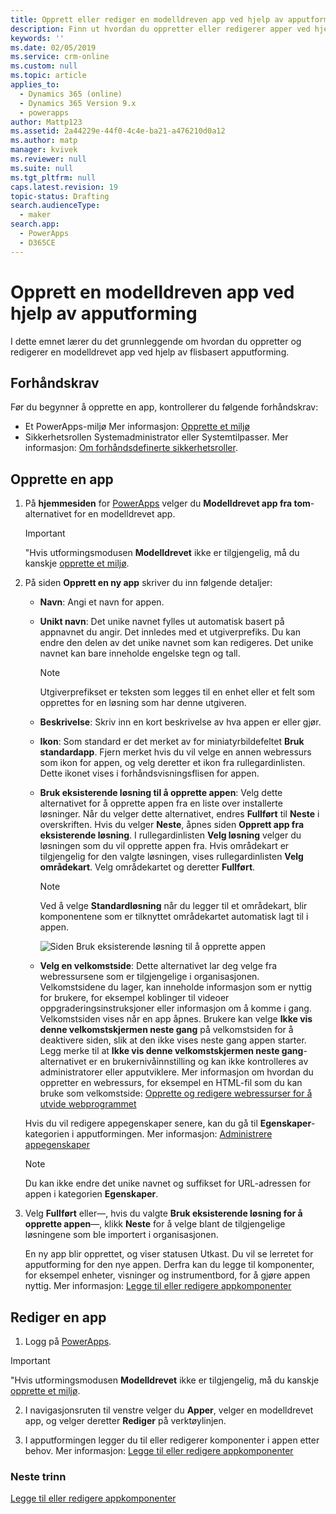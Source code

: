 ```yaml
---
title: Opprett eller rediger en modelldreven app ved hjelp av apputforming i PowerApps | MicrosoftDocs
description: Finn ut hvordan du oppretter eller redigerer apper ved hjelp av apputforming
keywords: ''
ms.date: 02/05/2019
ms.service: crm-online
ms.custom: null
ms.topic: article
applies_to:
  - Dynamics 365 (online)
  - Dynamics 365 Version 9.x
  - powerapps
author: Mattp123
ms.assetid: 2a44229e-44f0-4c4e-ba21-a476210d0a12
ms.author: matp
manager: kvivek
ms.reviewer: null
ms.suite: null
ms.tgt_pltfrm: null
caps.latest.revision: 19
topic-status: Drafting
search.audienceType:
  - maker
search.app:
  - PowerApps
  - D365CE
---
```


# <a name="create-a-model-driven-app-by-using-the-app-designer"></a>Opprett en modelldreven app ved hjelp av apputforming

I dette emnet lærer du det grunnleggende om hvordan du oppretter og redigerer en modelldrevet app ved hjelp av flisbasert apputforming.

## <a name="prerequisites"></a>Forhåndskrav
Før du begynner å opprette en app, kontrollerer du følgende forhåndskrav:
- Et PowerApps-miljø Mer informasjon: [Opprette et miljø](https://docs.microsoft.com/powerapps/administrator/create-environment)
- Sikkerhetsrollen Systemadministrator eller Systemtilpasser. Mer informasjon: [Om forhåndsdefinerte sikkerhetsroller](https://docs.microsoft.com/powerapps/maker/model-driven-apps/share-model-driven-app#about-predefined-security-roles).
 
<a name="createApp"></a>   
## <a name="create-an-app"></a>Opprette en app  

1.  På **hjemmesiden** for [PowerApps](https://web.powerapps.com/?utm_source=padocs&utm_medium=linkinadoc&utm_campaign=referralsfromdoc) velger du **Modelldrevet app fra tom**-alternativet for en modelldrevet app.  

    > [!IMPORTANT]
    > "Hvis utformingsmodusen **Modelldrevet** ikke er tilgjengelig, må du kanskje [opprette et miljø](https://docs.microsoft.com/powerapps/administrator/create-environment). 

2. På siden **Opprett en ny app** skriver du inn følgende detaljer: 

    - **Navn**: Angi et navn for appen.  
  
    - **Unikt navn**: Det unike navnet fylles ut automatisk basert på appnavnet du angir. Det innledes med et utgiverprefiks. Du kan endre den delen av det unike navnet som kan redigeres. Det unike navnet kan bare inneholde engelske tegn og tall.  
  
        > [!NOTE]
        >  Utgiverprefikset er teksten som legges til en enhet eller et felt som opprettes for en løsning som har denne utgiveren.   
  
    - **Beskrivelse**: Skriv inn en kort beskrivelse av hva appen er eller gjør.  
  
    - **Ikon**: Som standard er det merket av for miniatyrbildefeltet **Bruk standardapp**. Fjern merket hvis du vil velge en annen webressurs som ikon for appen, og velg deretter et ikon fra rullegardinlisten. Dette ikonet vises i forhåndsvisningsflisen for appen.  
  
    - **Bruk eksisterende løsning til å opprette appen**: Velg dette alternativet for å opprette appen fra en liste over installerte løsninger. Når du velger dette alternativet, endres **Fullført** til **Neste** i overskriften. Hvis du velger **Neste**, åpnes siden **Opprett app fra eksisterende løsning**. I rullegardinlisten **Velg løsning** velger du løsningen som du vil opprette appen fra. Hvis områdekart er tilgjengelig for den valgte løsningen, vises rullegardinlisten **Velg områdekart**. Velg områdekartet og deretter **Fullført**.

      > [!NOTE]
      > Ved å velge **Standardløsning** når du legger til et områdekart, blir komponentene som er tilknyttet områdekartet automatisk lagt til i appen.  

      ![Siden Bruk eksisterende løsning til å opprette appen](media/use-existing-solution-to-create-the-app.png "Siden Bruk eksisterende løsning til å opprette appen") 

    - **Velg en velkomstside**: Dette alternativet lar deg velge fra webressursene som er tilgjengelige i organisasjonen. Velkomstsidene du lager, kan inneholde informasjon som er nyttig for brukere, for eksempel koblinger til videoer oppgraderingsinstruksjoner eller informasjon om å komme i gang. Velkomstsiden vises når en app åpnes. Brukere kan velge **Ikke vis denne velkomstskjermen neste gang** på velkomstsiden for å deaktivere siden, slik at den ikke vises neste gang appen starter. Legg merke til at **Ikke vis denne velkomstskjermen neste gang**-alternativet er en brukernivåinnstilling og kan ikke kontrolleres av administratorer eller apputviklere. Mer informasjon om hvordan du oppretter en webressurs, for eksempel en HTML-fil som du kan bruke som velkomstside: [Opprette og redigere webressurser for å utvide webprogrammet](create-edit-web-resources.md)  
      
    Hvis du vil redigere appegenskaper senere, kan du gå til **Egenskaper**-kategorien i apputformingen. Mer informasjon: [Administrere appegenskaper](manage-app-properties.md)  
  
     > [!NOTE]
     >  Du kan ikke endre det unike navnet og suffikset for URL-adressen for appen i kategorien **Egenskaper**.  
  
3. Velg **Fullført** eller&mdash;, hvis du valgte **Bruk eksisterende løsning for å opprette appen**&mdash;, klikk **Neste** for å velge blant de tilgjengelige løsningene som ble importert i organisasjonen.  
  
    En ny app blir opprettet, og viser statusen Utkast. Du vil se lerretet for apputforming for den nye appen. Derfra kan du legge til komponenter, for eksempel enheter, visninger og instrumentbord, for å gjøre appen nyttig. Mer informasjon: [Legge til eller redigere appkomponenter](add-edit-app-components.md)  
   
<a name="editApp"></a>   
## <a name="edit-an-app"></a>Rediger en app  
  
1.  Logg på [PowerApps](https://web.powerapps.com/?utm_source=padocs&utm_medium=linkinadoc&utm_campaign=referralsfromdoc).  

> [!IMPORTANT]
> "Hvis utformingsmodusen **Modelldrevet** ikke er tilgjengelig, må du kanskje [opprette et miljø](https://docs.microsoft.com/powerapps/administrator/create-environment). 

2. I navigasjonsruten til venstre velger du **Apper**, velger en modelldrevet app, og velger deretter **Rediger** på verktøylinjen.   

3. I apputformingen legger du til eller redigerer komponenter i appen etter behov. Mer informasjon: [Legge til eller redigere appkomponenter](add-edit-app-components.md)  
 
  
### <a name="next-steps"></a>Neste trinn  
 [Legge til eller redigere appkomponenter](add-edit-app-components.md)   



